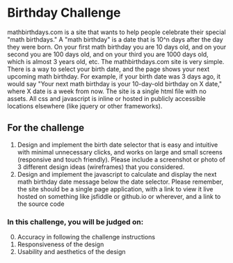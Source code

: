 # Birthday Challenge

mathbirthdays.com is a site that wants to help people celebrate their special "math birthdays." A
"math birthday" is a date that is 10^n days after the day they were born. On your first math
birthday you are 10 days old, and on your second you are 100 days old, and on your third you
are 1000 days old, which is almost 3 years old, etc.
The mathbirthdays.com site is very simple. There is a way to select your birth date, and the
page shows your next upcoming math birthday. For example, if your birth date was 3 days ago,
it would say "Your next math birthday is your 10-day-old birthday on X date," where X date is a
week from now. The site is a single html file with no assets. All css and javascript is inline or
hosted in publicly accessible locations elsewhere (like jquery or other frameworks).

## For the challenge

1. Design and implement the birth date selector that is easy and intuitive with minimal
unnecessary clicks, and works on large and small screens (responsive and touch friendly).
Please include a screenshot or photo of 3 different design ideas (wireframes) that you
considered.
2. Design and implement the javascript to calculate and display the next math birthday date
message below the date selector. Please remember, the site should be a single page
application, with a link to view it live hosted on something like jsfiddle or github.io or wherever,
and a link to the source code

### In this challenge, you will be judged on:

0. Accuracy in following the challenge instructions
1. Responsiveness of the design
2. Usability and aesthetics of the design